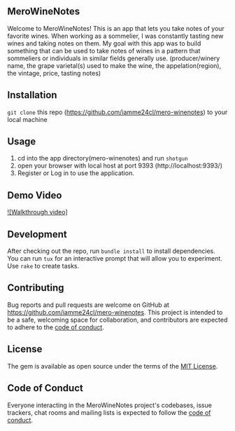 ## MeroWineNotes

Welcome to MeroWineNotes! This is an app that lets you take notes of your favorite wines. When working as a sommelier, I was constantly tasting new wines and taking notes on them. My goal with this app was to build something that can be used to take notes of wines in a pattern that sommeliers or individuals in similar fields generally use. (producer/winery name, the grape varietal(s) used to make the wine, the appelation(region), the vintage, price, tasting notes)

## Installation


`git clone` this repo (https://github.com/iamme24cl/mero-winenotes) to your local machine

## Usage

1. cd into the app directory(mero-winenotes) and run `shotgun`
2. open your browser with local host at port 9393 (http://localhost:9393/)
3. Register or Log in to use the application.

## Demo Video
[![Walkthrough video]](https://youtu.be/0dTVA8qC5XM)


## Development

After checking out the repo, run `bundle install` to install dependencies. You can run `tux` for an interactive prompt that will allow you to experiment. Use `rake` to create tasks. 


## Contributing

Bug reports and pull requests are welcome on GitHub at https://github.com/iamme24cl/mero-winenotes. This project is intended to be a safe, welcoming space for collaboration, and contributors are expected to adhere to the [code of conduct](https://github.com/iamme24cl/mero-winenotes/blob/main/CODE_OF_CONDUCT.md).


## License

The gem is available as open source under the terms of the [MIT License](https://opensource.org/licenses/MIT).

## Code of Conduct

Everyone interacting in the MeroWineNotes project's codebases, issue trackers, chat rooms and mailing lists is expected to follow the [code of conduct](https://github.com/iamme24cl/mero-winenotes/blob/main/CODE_OF_CONDUCT.md).

